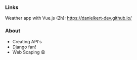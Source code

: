 ### Links

Weather app with Vue.js (2h): https://danielkert-dev.github.io/

### About

- Creating API's
- Django fan!
- Web Scaping 😩

